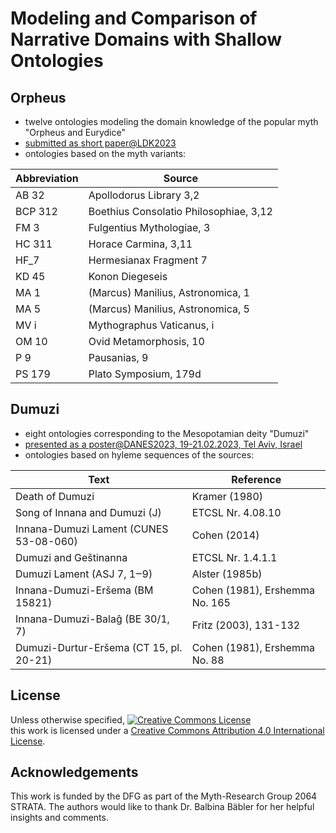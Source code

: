 # Modeling and Comparison of Narrative Domains with Shallow Ontologies

## Orpheus

* twelve ontologies modeling the domain knowledge of the popular myth "Orpheus and Eurydice"
* [submitted as short paper@LDK2023](http://2023.ldk-conf.org/)
* ontologies based on the myth variants: 

Abbreviation                       | Source 
-----------------------------------|----------------------------------------
 AB 32                             | Apollodorus Library 3,2     
 BCP 312                           |  Boethius Consolatio Philosophiae, 3,12
 FM 3                              | Fulgentius Mythologiae, 3  
 HC 311                            | Horace Carmina, 3,11
 HF_7                              | Hermesianax Fragment 7  
 KD 45                             | Konon Diegeseis  
 MA 1                              | (Marcus) Manilius, Astronomica, 1 
 MA 5                              | (Marcus) Manilius, Astronomica, 5 
 MV i                              | Mythographus Vaticanus, i 
 OM 10                             | Ovid Metamorphosis, 10  
 P 9                               | Pausanias, 9 
 PS 179                            | Plato Symposium, 179d 


## Dumuzi
* eight ontologies corresponding to the Mesopotamian deity "Dumuzi"
* [presented as a poster@DANES2023, 19-21.02.2023, Tel Aviv, Israel](https://digitalpasts.github.io/DANES/)
* ontologies based on hyleme sequences of the sources: 

Text                                    | Reference
----------------------------------------|-------------------------------
Death of Dumuzi                         | Kramer (1980)
Song of Innana and Dumuzi (J)           | ETCSL Nr. 4.08.10
Innana-Dumuzi Lament (CUNES 53-08-060)  | Cohen (2014)
Dumuzi and Geštinanna                   | ETCSL Nr. 1.4.1.1
Dumuzi Lament (ASJ 7, 1‒9)              | Alster (1985b)
Innana-Dumuzi-Eršema (BM 15821)         | Cohen (1981), Ershemma No. 165
Innana-Dumuzi-Balaĝ (BE 30/1, 7)        | Fritz (2003), 131-132
Dumuzi-Durtur-Eršema (CT 15, pl. 20-21) | Cohen (1981), Ershemma No. 88

## License
Unless otherwise specified, <a rel="license" href="http://creativecommons.org/licenses/by/4.0/"><img alt="Creative Commons License" style="border-width:0" src="https://i.creativecommons.org/l/by/4.0/88x31.png" /></a><br />this work is licensed under a <a rel="license" href="http://creativecommons.org/licenses/by/4.0/">Creative Commons Attribution 4.0 International License</a>.


## Acknowledgements
This work is funded by the DFG as part of the Myth-Research Group 2064 STRATA. The authors would like to thank Dr. Balbina Bäbler for her helpful insights and comments. 

